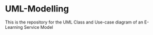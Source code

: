 # UML-Modelling
This is the repository for the UML Class and Use-case diagram of an E-Learning Service Model
